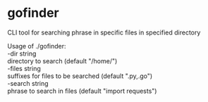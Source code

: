 # gofinder
CLI tool for searching phrase in specific files in specified directory<br>

Usage of ./gofinder:<br>
  -dir string<br>
        directory to search (default "/home/")<br>
  -files string<br>
        suffixes for files to be searched (default ".py,.go")<br>
  -search string<br>
        phrase to search in files (default "import requests")

